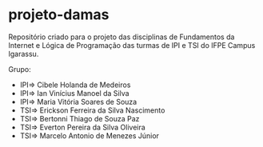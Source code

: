 # projeto-damas

Repositório criado para o projeto das disciplinas de Fundamentos da Internet e Lógica de Programação das turmas de IPI e TSI do IFPE Campus Igarassu.

Grupo:
- IPI=> Cibele Holanda de Medeiros
- IPI=> Ian Vinícius Manoel da Silva
- IPI=> Maria Vitória Soares de Souza
- TSI=> Erickson Ferreira da Silva Nascimento
- TSI=> Bertonni Thiago de Souza Paz
- TSI=> Everton Pereira da Silva Oliveira
- TSI=> Marcelo Antonio de Menezes Júnior

